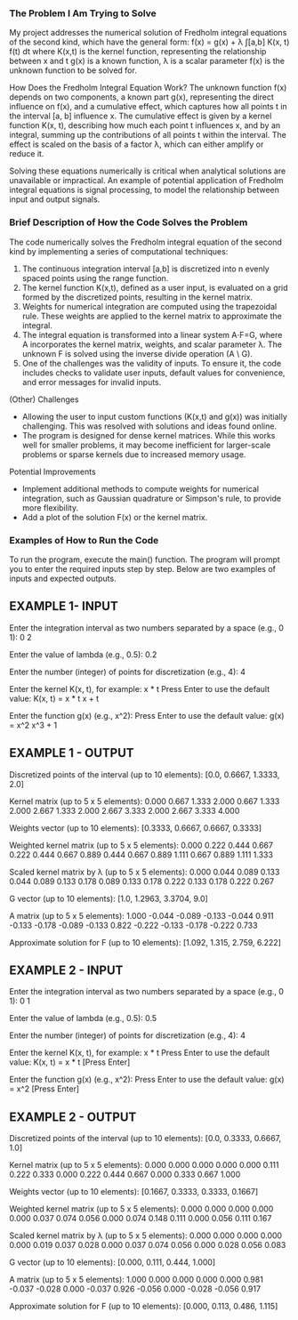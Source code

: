 ### The Problem I Am Trying to Solve

My project addresses the numerical solution of Fredholm integral equations of the second kind, which have the general form:
f(x) = g(x) + λ ∫[a,b] K(x, t) f(t) dt
where
K(x,t) is the kernel function, representing the relationship between x and t
g(x) is a known function,
λ is a scalar parameter
f(x) is the unknown function to be solved for.

How Does the Fredholm Integral Equation Work?
The unknown function f(x) depends on two components, a known part g(x), representing the direct influence on f(x), and a cumulative effect, which captures how all points t in the interval [a, b] influence x. The cumulative effect is given by a kernel function K(x, t), describing how much each point t influences x, and by an integral, summing up the contributions of all points t within the interval. The effect is scaled on the basis of a factor λ, which can either amplify or reduce it.

Solving these equations numerically is critical when analytical solutions are unavailable or impractical.
An example of potential application of Fredholm integral equations is signal processing, to model the relationship between input and output signals.


### Brief Description of How the Code Solves the Problem

The code numerically solves the Fredholm integral equation of the second kind by implementing a series of computational techniques:
1. The continuous integration interval [a,b] is discretized into n evenly spaced points using the range function.
2. The kernel function K(x,t), defined as a user input, is evaluated on a grid formed by the discretized points, resulting in the kernel matrix.
3. Weights for numerical integration are computed using the trapezoidal rule. These weights are applied to the kernel matrix to approximate the integral.
4. The integral equation is transformed into a linear system A⋅F=G, where A incorporates the kernel matrix, weights, and scalar parameter λ. The unknown F is solved using the inverse divide operation (A \ G).
5. One of the challenges was the validity of inputs. To ensure it, the code includes checks to validate user inputs, default values for convenience, and error messages for invalid inputs.

(Other) Challenges

- Allowing the user to input custom functions (K(x,t) and g(x)) was initially challenging. This was resolved with solutions and ideas found online.
- The program is designed for dense kernel matrices. While this works well for smaller problems, it may become inefficient for larger-scale problems or sparse kernels due to increased memory usage.

Potential Improvements
- Implement additional methods to compute weights for numerical integration, such as Gaussian quadrature or Simpson's rule, to provide more flexibility.
- Add a plot of the solution F(x) or the kernel matrix.


### Examples of How to Run the Code

To run the program, execute the main() function. The program will prompt you to enter the required inputs step by step. Below are two examples of inputs and expected outputs.

## EXAMPLE 1- INPUT

Enter the integration interval as two numbers separated by a space (e.g., 0 1):
0 2

Enter the value of lambda (e.g., 0.5):
0.2

Enter the number (integer) of points for discretization (e.g., 4):
4

Enter the kernel K(x, t), for example: x * t
Press Enter to use the default value: K(x, t) = x * t
x + t

Enter the function g(x) (e.g., x^2):
Press Enter to use the default value: g(x) = x^2
x^3 + 1

## EXAMPLE 1 - OUTPUT

Discretized points of the interval (up to 10 elements):
[0.0, 0.6667, 1.3333, 2.0]

Kernel matrix (up to 5 x 5 elements):
0.000  0.667  1.333  2.000
0.667  1.333  2.000  2.667
1.333  2.000  2.667  3.333
2.000  2.667  3.333  4.000

Weights vector (up to 10 elements):
[0.3333, 0.6667, 0.6667, 0.3333]

Weighted kernel matrix (up to 5 x 5 elements):
0.000  0.222  0.444  0.667
0.222  0.444  0.667  0.889
0.444  0.667  0.889  1.111
0.667  0.889  1.111  1.333

Scaled kernel matrix by λ (up to 5 x 5 elements):
0.000  0.044  0.089  0.133
0.044  0.089  0.133  0.178
0.089  0.133  0.178  0.222
0.133  0.178  0.222  0.267

G vector (up to 10 elements):
[1.0, 1.2963, 3.3704, 9.0]

A matrix (up to 5 x 5 elements):
1.000  -0.044  -0.089  -0.133
-0.044   0.911  -0.133  -0.178
-0.089  -0.133   0.822  -0.222
-0.133  -0.178  -0.222   0.733

Approximate solution for F (up to 10 elements):
[1.092, 1.315, 2.759, 6.222]

## EXAMPLE 2 - INPUT

Enter the integration interval as two numbers separated by a space (e.g., 0 1):
0 1

Enter the value of lambda (e.g., 0.5):
0.5

Enter the number (integer) of points for discretization (e.g., 4):
4

Enter the kernel K(x, t), for example: x * t
Press Enter to use the default value: K(x, t) = x * t
[Press Enter]

Enter the function g(x) (e.g., x^2):
Press Enter to use the default value: g(x) = x^2
[Press Enter]

## EXAMPLE 2 - OUTPUT

Discretized points of the interval (up to 10 elements):
[0.0, 0.3333, 0.6667, 1.0]

Kernel matrix (up to 5 x 5 elements):
0.000  0.000  0.000  0.000
0.000  0.111  0.222  0.333
0.000  0.222  0.444  0.667
0.000  0.333  0.667  1.000

Weights vector (up to 10 elements):
[0.1667, 0.3333, 0.3333, 0.1667]

Weighted kernel matrix (up to 5 x 5 elements):
0.000  0.000  0.000  0.000
0.000  0.037  0.074  0.056
0.000  0.074  0.148  0.111
0.000  0.056  0.111  0.167

Scaled kernel matrix by λ (up to 5 x 5 elements):
0.000  0.000  0.000  0.000
0.000  0.019  0.037  0.028
0.000  0.037  0.074  0.056
0.000  0.028  0.056  0.083

G vector (up to 10 elements):
[0.000, 0.111, 0.444, 1.000]

A matrix (up to 5 x 5 elements):
1.000  0.000  0.000  0.000
0.000  0.981 -0.037 -0.028
0.000 -0.037  0.926 -0.056
0.000 -0.028 -0.056  0.917

Approximate solution for F (up to 10 elements):
[0.000, 0.113, 0.486, 1.115]

###
